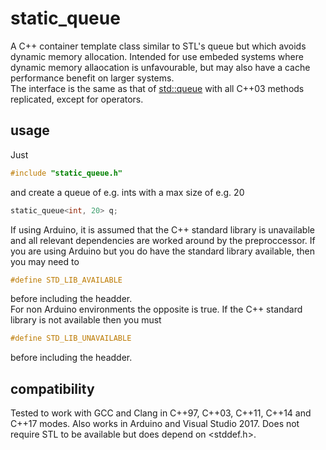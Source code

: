 # static_queue
A C++ container template class similar to STL's queue but which avoids dynamic memory allocation.  Intended for use embeded systems where dynamic memory allaocation is unfavourable, but may also have a cache performance benefit on larger systems.  
The interface is the same as that of [std::queue](http://www.cplusplus.com/reference/queue/queue/) with all C++03 methods replicated, except for operators.

## usage
Just 
```C++
#include "static_queue.h"
```
and create a queue of e.g. ints with a max size of e.g. 20
```C++
static_queue<int, 20> q;
```

If using Arduino, it is assumed that the C++ standard library is unavailable and all relevant dependencies are worked around by the preproccessor.  If you are using Arduino but you do have the standard library available, then you may need to
```C++
#define STD_LIB_AVAILABLE
```
before including the headder.  
For non Arduino environments the opposite is true.  If the C++ standard library is not available then you must 
```C++
#define STD_LIB_UNAVAILABLE
```
before including the headder.

## compatibility
Tested to work with GCC and Clang in C++97, C++03, C++11, C++14 and C++17 modes.  Also works in Arduino and Visual Studio 2017.  Does not require STL to be available but does depend on <stddef.h>.
